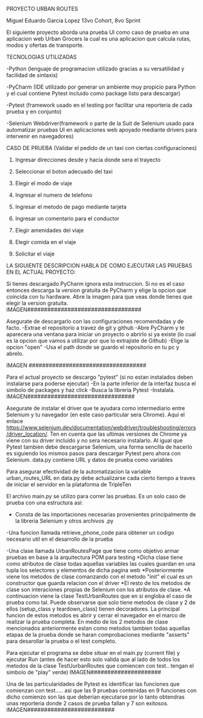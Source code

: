 PROYECTO URBAN ROUTES

Miguel Eduardo Garcia Lopez 13vo Cohort, 8vo Sprint

El siguiente proyecto aborda una prueba UI como caso de prueba en una aplicacion web Urban Grocers la cual es una aplicacion 
que calcula rutas, modos y ofertas de transporte.

TECNOLOGIAS UTILIZADAS

-Python (lenguaje de programacion utilizado gracias a su versatilidad y facilidad de sintaxis) 

-PyCharm (IDE utilizado por generar un ambiente muy propicio para Python y el cual contiene Pytest  incluido como package listo para descargar) 

-Pytest (framework usado en el testing por facilitar una reporteria de cada prueba y en conjunto) 

-Selenium Webdriver(framework o parte de la Suit de Selenium usado para automatizar pruebas UI en aplicaciones web apoyado mediante drivers para intervenir en navegadores)

CASO DE PRUEBA (Validar el pedido de un taxi con ciertas configuraciones)

1) Ingresar direcciones desde y hacia donde sera el trayecto

2) Seleccionar el boton adecuado del taxi

3) Elegir el modo de viaje

4) Ingresar el numero de telefono

5) Ingresar el metodo de pago mediante tarjeta

6) Ingresar un comentario para el conductor

7) Elegir amenidades del viaje

8) Elegir comida en el viaje

9) Solicitar el viaje

LA SIGUIENTE DESCRIPCION HABLA DE COMO EJECUTAR LAS PRUEBAS EN EL ACTUAL PROYECTO:

Si tienes descargado PyCharm ignora esta instruccion. Si no es el caso entonces descarga la version gratuita de PyCharm y elige la opcion que coincida con tu hardware. Abre la imagen para que veas donde tienes que elegir la version gratuita.
IMAGEN##################################

Asegurate de descargarlo con las configuraciones recomendadas y de facto. -Extrae el repositorio a travez de git y github -Abre PyCharm y te aparecera una ventana para iniciar un proyecto o abrirlo si ya existe (lo cual es la opcion que vamos a utilizar por que lo extrajiste de Github) -Elige la opcion "open" -Usa el path donde se guardo el repositorio en tu pc y abrelo.

IMAGEN ###################################

Para el actual proyecto se descargo "pytest" (si no estan instalados deben instalarse para poderse ejecutar) -En la parte inferior de la interfaz busca el simbolo de packages y haz click -Busca la libreria Pytest -Instalala. IMAGEN################################

Asegurate de instalar el driver que te ayudara como intermediario entre Selenium y tu navegador (en este caso particular sera Chrome). Aqui el enlace https://www.selenium.dev/documentation/webdriver/troubleshooting/errors/driver_location/.  Ten en cuenta que las ultimas versiones de Chrome ya viene con su driver incluido y no sera necesario instalarlo.
Al igual que Pytest tambien debe descargarse Selenium, una forma sencilla de hacerlo es siguiendo los mismos pasos para descargar Pytest pero ahora con Selenium.
data.py contiene URL y datos de prueba como variables 

Para asegurar efectividad de la automatizacion la variable urban_routes_URL en data.py debe actualizarse cada cierto tiempo a traves de iniciar el servidor en la plataforma de TripleTen

El archivo main.py se utilizo para correr las pruebas. Es un solo caso de prueba con una estructura asi:

- Consta de las importaciones necesarias provenientes principalmente de la libreria Selenium y otros archivos .py

-Una funcion llamada retrieve_phone_code para obtener un codigo necesario util en el desarrollo de la prueba

-Una clase llamada UrbanRoutesPage que tiene como objetivo armar pruebas en base a la arquitectura POM para testing
 *Dicha clase tiene como atributos de clase todas aquellas variables las cuales guardan en una tupla los selectores y elementos de dicha pagina web
 *Posteriormente viene los metodos de clase comanzando con el metodo "init" el cual es un constructor que guarda relacion con el driver 
 *El resto de los metodos de clase son interaciones propias de Selenium con los atributos de clase.
 *A continuacion viene la clase TestUrbanRoutes que en si engloba el caso de prueba como tal.
 Puede observarse que solo tiene metodos de clase y 2 de ellos (setup_class y teardown_class) tienen decoradores. La principal funcion de estos metodos es abrir y cerrar  el navegador en el marco de realizar la prueba completa.
 En medio de los 2 metodos de clase mencionados anteriormente estan como metodos tambien todas aquellas etapas de la prueba donde se haran comprobaciones mediante "asserts"  para desarollar la prueba o el test completo.


Para ejecutar el programa se debe situar en el main.py (current file) y ejecutar Run (antes de hacer esto solo valida que al lado de todos los metodos de la clase TestUurbanRoutes que comiencen con test.. tengan el simbolo de "play" verde) IMAGEN#####################

Una de las particularidades de Pytest es identificar las funciones que comienzan con test..... asi que las 9 pruebas contenidas en 9 funciones con dicho comienzo son las que deberian ejecutarse por lo tanto obtendras unas reporteria donde 2 casos de prueba fallan y 7 son exitosos. IMAGEN##########################
